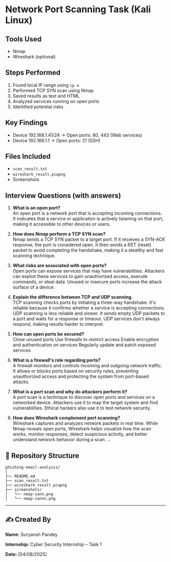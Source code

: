 # Network Port Scanning Task (Kali Linux)

## Tools Used
- Nmap
- Wireshark (optional)

## Steps Performed
1. Found local IP range using `ip a`
2. Performed TCP SYN scan using Nmap
3. Saved results as text and HTML
4. Analyzed services running on open ports
5. Identified potential risks

## Key Findings
- Device 192.168.1.41/24 → Open ports: 80, 443 (Web services)
- Device 192.168.1.1 → Open ports: 21 (SSH)

## Files Included
- `scan_result.txt`
- `wireshark_result.pcapng`
- Screenshots

## Interview Questions (with answers)
1. **What is an open port?**  
   An open port is a network port that is accepting incoming connections. It indicates that a service or application is actively listening on that port, making it accessible to other devices or users.

2. **How does Nmap perform a TCP SYN scan?**  
   Nmap sends a TCP SYN packet to a target port. If it receives a SYN-ACK response, the port is considered open. It then sends a RST (reset) packet to avoid completing the handshake, making it a stealthy and fast scanning technique.

3. **What risks are associated with open ports?**  
   Open ports can expose services that may have vulnerabilities. Attackers can exploit these services to gain unauthorized access, execute commands, or steal data. Unused or insecure ports increase the attack surface of a device.

4. **Explain the difference between TCP and UDP scanning.**  
   TCP scanning checks ports by initiating a three-way handshake. It's reliable because it confirms whether a service is accepting connections.
   UDP scanning is less reliable and slower. It sends empty UDP packets to a port and waits for a response or timeout. UDP services don't always respond, making results harder to interpret.

5. **How can open ports be secured?**  
   Close unused ports
   Use firewalls to restrict access
   Enable encryption and authentication on services
   Regularly update and patch exposed services

6. **What is a firewall's role regarding ports?**  
   A firewall monitors and controls incoming and outgoing network traffic. It allows or blocks ports based on security rules, preventing unauthorized access and protecting the system from port-based attacks.

7. **What is a port scan and why do attackers perform it?**  
   A port scan is a technique to discover open ports and services on a networked device. Attackers use it to map the target system and find vulnerabilities. Ethical hackers also use it to test network security.

8. **How does Wireshark complement port scanning?**  
   Wireshark captures and analyzes network packets in real time. While Nmap reveals open ports, Wireshark helps visualize how the scan works, monitor responses, detect suspicious activity, and better understand network behavior during a scan.
...

## 📂 Repository Structure

```
phishing-email-analysis/
│
├── README.md
├── scan_result.txt
├── wireshark_result.pcapng
├── screenshots/
│   └── nmap-sann.png
│   └── nmap-sannn.png
```

---

## ✍️ Created By

**Name:** Suryansh Pandey

**Internship:** Cyber Security Internship – Task 1 

**Date:** [04/08/2025]
